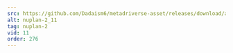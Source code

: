 ```yaml
---
src: https://github.com/Dadaism6/metadriverse-asset/releases/download/assetsv1.0.2/nuplan-2_11.mp4
alt: nuplan-2_11
tag: nuplan-2
vid: 11
order: 276
---
```

